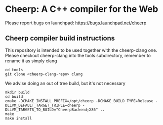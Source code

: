 Cheerp: A C++ compiler for the Web
==================================

Please report bugs on launchpad:
https://bugs.launchpad.net/cheerp

Cheerp compiler build instructions
----------------------------------

This repository is intended to be used together with the cheerp-clang
one. Please checkout cheerp-clang into the tools subdirectory, remember to
rename it as simply clang

```
cd tools
git clone <cheerp-clang-repo> clang
```

We advise doing an out of tree build, but it's not necessary

```
mkdir build
cd build
cmake -DCMAKE_INSTALL_PREFIX=/opt/cheerp -DCMAKE_BUILD_TYPE=Release -DLLVM_DEFAULT_TARGET_TRIPLE=cheerp -DLLVM_TARGETS_TO_BUILD="CheerpBackend;X86" ..
make
make install
```
